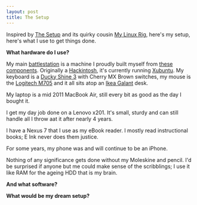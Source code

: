 ```yaml
---
layout: post
title: The Setup
---
```


Inspired by [The Setup](http://usesthis.com/) and its quirky cousin
[My Linux Rig](http://www.mylinuxrig.com/tagged/the_linux_setup),
here's my setup, here's what I use to get things done.

**What hardware do I use?**

My main [battlestation](http://www.reddit.com/r/battlestations) is a
machine I proudly built myself from
[these components](http://pcpartpicker.com/user/brianrainey/saved/y4D2FT).
Originally a [Hackintosh](http://www.tonymacx86.com/home.php), it's
currently running [Xubuntu](http://www.tonymacx86.com/home.php). My
keyboard is a
[Ducky Shine 3](http://www.duckychannel.com.tw/en/Shine_3_DK9008.html)
with Cherry MX Brown switches, my mouse is the
[Logitech M705](http://www.logitech.com/en-us/product/marathon-mouse-m705)
and it all sits atop an
[Ikea Galant](http://www.ikea.com/us/en/catalog/products/S89806740/#/S29836976)
desk.

My laptop is a mid 2011 MacBook Air, still every bit as good as the
day I bought it.

I get my day job done on a Lenovo x201. It's small, sturdy and can
still handle all I throw aat it after nearly 4 years.

I have a Nexus 7 that I use as my eBook reader. I mostly read
instructional books; E Ink never does them justice.

For some years, my phone was and will continue to be an iPhone. 

Nothing of any significance gets done without my Moleskine and
pencil. I'd be surprised if anyone but me could make sense of the
scribblings; I use it like RAM for the ageing HDD that is my brain.

**And what software?**



**What would be my dream setup?**

